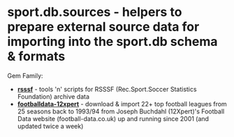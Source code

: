 # sport.db.sources - helpers to prepare external source data for importing into the sport.db schema & formats

Gem Family:

- [**rsssf**](rsssf) - tools 'n' scripts for RSSSF (Rec.Sport.Soccer Statistics Foundation) archive data
- [**footballdata-12xpert**](footballdata-12xpert) - download & import 22+ top football leagues from 25 seasons back to 1993/94 from Joseph Buchdahl (12Xpert)'s Football Data website (football-data.co.uk) up and running since 2001 (and updated twice a week)





